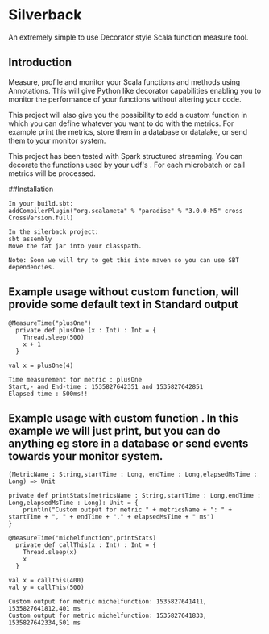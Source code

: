 # Silverback

An extremely simple to use Decorator style Scala function measure tool. 

## Introduction 

Measure, profile and monitor your Scala functions and methods using Annotations.
This will give Python like decorator capabilities enabling you to monitor the performance of your functions without altering your code.

This project will also give you the possibility to add a custom function in which you can define whatever you want to do with the metrics. For example print the metrics, store them in a database or datalake, or send them to your monitor system.

This project has been tested with Spark structured streaming. You can decorate the functions used by your udf's . For each microbatch or call metrics will be processed.

##Installation
``` 
In your build.sbt:
addCompilerPlugin("org.scalameta" % "paradise" % "3.0.0-M5" cross CrossVersion.full)

In the silerback project: 
sbt assembly
Move the fat jar into your classpath. 

Note: Soon we will try to get this into maven so you can use SBT dependencies.
```

## Example usage without custom function, will provide some default text in Standard output

```
@MeasureTime("plusOne")
  private def plusOne (x : Int) : Int = {
    Thread.sleep(500)
    x + 1
  }
  
val x = plusOne(4)

Time measurement for metric : plusOne
Start,- and End-time : 1535827642351 and 1535827642851
Elapsed time : 500ms!!
```

## Example usage with custom function . In this example we will just print, but you can do anything eg store in a database or send events towards your monitor system.
``` 
(MetricName : String,startTime : Long, endTime : Long,elapsedMsTime : Long) => Unit

private def printStats(metricsName : String,startTime : Long,endTime : Long,elapsedMsTime : Long): Unit = {
    println("Custom output for metric " + metricsName + ": " + startTime + ", " + endTime + "," + elapsedMsTime + " ms")
}

@MeasureTime("michelfunction",printStats)
  private def callThis(x : Int) : Int = {
    Thread.sleep(x)
    x
  }
 
val x = callThis(400)
val y = callThis(500)

Custom output for metric michelfunction: 1535827641411, 1535827641812,401 ms
Custom output for metric michelfunction: 1535827641833, 1535827642334,501 ms

```